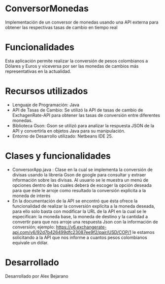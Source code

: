 # ConversorMonedas
Implementación de un conversor de monedas usando una API externa para obtener las respectivas tasas de cambio en tiempo real

# Funcionalidades
Esta aplicación permite realizar la conversión de pesos colombianos a Dólares y Euros y viceversa por ser las monedas de cambios más representativas en la actualidad.

# Recursos utilizados

- Lenguaje de Programación: Java
- API de Tasas de Cambio: Se utilizó la API de tasas de cambio de ExchagenRate-API para obtener las tasas de conversión entre diferentes monedas.
- Biblioteca Gson: Gson se utilizó para analizar la respuesta JSON de la API y convertirla en objetos Java para su manipulación.
- Entorno de Desarrollo utilizado: Netbeans IDE 25.

# Clases y funcionalidades

- ConversorApp.java : Clase en la cual se implementa la conversión de divisas usando la librería Gson de google para consultar y extraer información sobre las divisas. Al usuario se le muestra un menú de opciones dentro de las cuales deberá de escoger la opción deseada para que éste le arroje como resultado la conversión explícita a la moneda de interés
- En la documentación de la API se encontró que ésta ofrece la funcionalidad de realizar la conversión explícita a la moneda deseada, para ello solo basta con modificar la URL de la API en la cual se le especifican: la moneda base, la moneda de destino y la cantidad a convertir para que nos arroje una respuesta Json con la información de conversión; ejemplo: https://v6.exchangerate-api.com/v6/92d7b426499dfc23087ee9f2/pair/USD/COP/1 le estamos solicitando a la API que nos informe a cuantos pesos colombianos equivale un dólar.  
  
# Desarrollado

Desarrollado por Alex Bejarano
